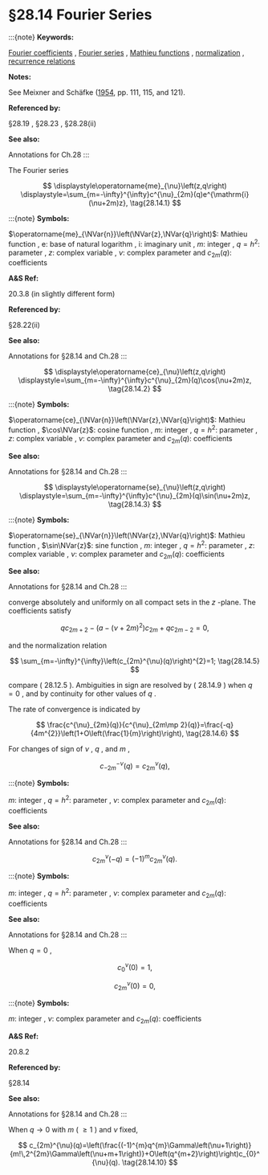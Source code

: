 # §28.14 Fourier Series

:::{note}
**Keywords:**

[Fourier coefficients](http://dlmf.nist.gov/search/search?q=Fourier%20coefficients) , [Fourier series](http://dlmf.nist.gov/search/search?q=Fourier%20series) , [Mathieu functions](http://dlmf.nist.gov/search/search?q=Mathieu%20functions) , [normalization](http://dlmf.nist.gov/search/search?q=normalization) , [recurrence relations](http://dlmf.nist.gov/search/search?q=recurrence%20relations)

**Notes:**

See Meixner and Schäfke ([1954](./bib/M.html#bib1598 "Mathieusche Funktionen und Sphäroidfunktionen mit Anwendungen auf physikalische und technische Probleme"), pp. 111, 115, and 121).

**Referenced by:**

§28.19 , §28.23 , §28.28(ii)

**See also:**

Annotations for Ch.28
:::

The Fourier series

<a id="EGx1"></a>

$$
\displaystyle\operatorname{me}_{\nu}\left(z,q\right) \displaystyle=\sum_{m=-\infty}^{\infty}c^{\nu}_{2m}(q)e^{\mathrm{i}(\nu+2m)z}, \tag{28.14.1}
$$

:::{note}
**Symbols:**

$\operatorname{me}_{\NVar{n}}\left(\NVar{z},\NVar{q}\right)$: Mathieu function , $\mathrm{e}$: base of natural logarithm , $\mathrm{i}$: imaginary unit , $m$: integer , $q=h^{2}$: parameter , $z$: complex variable , $\nu$: complex parameter and $c_{2m}(q)$: coefficients

**A&S Ref:**

20.3.8 (in slightly different form)

**Referenced by:**

§28.22(ii)

**See also:**

Annotations for §28.14 and Ch.28
:::

$$
\displaystyle\operatorname{ce}_{\nu}\left(z,q\right) \displaystyle=\sum_{m=-\infty}^{\infty}c^{\nu}_{2m}(q)\cos(\nu+2m)z, \tag{28.14.2}
$$

:::{note}
**Symbols:**

$\operatorname{ce}_{\NVar{n}}\left(\NVar{z},\NVar{q}\right)$: Mathieu function , $\cos\NVar{z}$: cosine function , $m$: integer , $q=h^{2}$: parameter , $z$: complex variable , $\nu$: complex parameter and $c_{2m}(q)$: coefficients

**See also:**

Annotations for §28.14 and Ch.28
:::

$$
\displaystyle\operatorname{se}_{\nu}\left(z,q\right) \displaystyle=\sum_{m=-\infty}^{\infty}c^{\nu}_{2m}(q)\sin(\nu+2m)z, \tag{28.14.3}
$$

:::{note}
**Symbols:**

$\operatorname{se}_{\NVar{n}}\left(\NVar{z},\NVar{q}\right)$: Mathieu function , $\sin\NVar{z}$: sine function , $m$: integer , $q=h^{2}$: parameter , $z$: complex variable , $\nu$: complex parameter and $c_{2m}(q)$: coefficients

**See also:**

Annotations for §28.14 and Ch.28
:::

converge absolutely and uniformly on all compact sets in the $z$ -plane. The coefficients satisfy


<a id="E4"></a>
$$
{qc_{2m+2}-\left(a-(\nu+2m)^{2}\right)c_{2m}+qc_{2m-2}=0}, \tag{28.14.4}
$$

and the normalization relation


<a id="E5"></a>
$$
\sum_{m=-\infty}^{\infty}\left(c_{2m}^{\nu}(q)\right)^{2}=1; \tag{28.14.5}
$$

compare ( 28.12.5 ). Ambiguities in sign are resolved by ( 28.14.9 ) when $q=0$ , and by continuity for other values of $q$ .

The rate of convergence is indicated by


<a id="E6"></a>
$$
\frac{c^{\nu}_{2m}(q)}{c^{\nu}_{2m\mp 2}(q)}=\frac{-q}{4m^{2}}\left(1+O\left(\frac{1}{m}\right)\right), \tag{28.14.6}
$$

For changes of sign of $\nu$ , $q$ , and $m$ ,

<a id="EGx2"></a>

$$
\displaystyle c_{-2m}^{-\nu}(q) \displaystyle=c_{2m}^{\nu}(q), \tag{28.14.7}
$$

:::{note}
**Symbols:**

$m$: integer , $q=h^{2}$: parameter , $\nu$: complex parameter and $c_{2m}(q)$: coefficients

**See also:**

Annotations for §28.14 and Ch.28
:::

$$
\displaystyle c_{2m}^{\nu}(-q) \displaystyle=(-1)^{m}c_{2m}^{\nu}(q). \tag{28.14.8}
$$

:::{note}
**Symbols:**

$m$: integer , $q=h^{2}$: parameter , $\nu$: complex parameter and $c_{2m}(q)$: coefficients

**See also:**

Annotations for §28.14 and Ch.28
:::

When $q=0$ ,

<a id="E9"></a>

<a id="Ex1"></a>
$$
\displaystyle c_{0}^{\nu}(0) \displaystyle=1, \tag{28.14.9}
$$

<a id="Ex2"></a>
$$
\displaystyle c_{2m}^{\nu}(0) \displaystyle=0,
$$

:::{note}
**Symbols:**

$m$: integer , $\nu$: complex parameter and $c_{2m}(q)$: coefficients

**A&S Ref:**

20.8.2

**Referenced by:**

§28.14

**See also:**

Annotations for §28.14 and Ch.28
:::

When $q\to 0$ with $m$ ( $\geq 1$ ) and $\nu$ fixed,


<a id="E10"></a>
$$
c_{2m}^{\nu}(q)=\left(\frac{(-1)^{m}q^{m}\Gamma\left(\nu+1\right)}{m!\,2^{2m}\Gamma\left(\nu+m+1\right)}+O\left(q^{m+2}\right)\right)c_{0}^{\nu}(q). \tag{28.14.10}
$$
